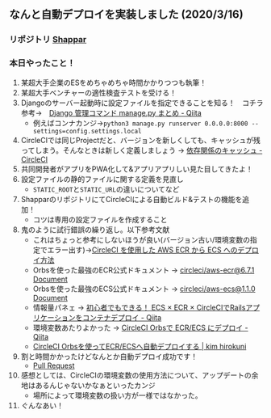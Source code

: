 ## なんと自動デプロイを実装しました (2020/3/16)

### リポジトリ [Shappar](https://github.com/Hirochon/Shappar)

### 本日やったこと！
1. 某超大手企業のESをめちゃめちゃ時間かかりつつも執筆！
2. 某超大手ベンチャーの適性検査テストを受ける！
3. Djangoのサーバー起動時に設定ファイルを指定できることを知る！　コチラ参考→　[Django 管理コマンド manage.py まとめ - Qiita](https://qiita.com/okoppe8/items/7e3de8a4dd40b48debea)
    - 例えばコンナカンジ→`python3 manage.py runserver 0.0.0.0:8000 --settings=config.settings.local`
4. CircleCIでは同じProjectだと、バージョンを新しくしても、キャッシュが残ってしまう。そんなときは新しく定義しましょう → [依存関係のキャッシュ - CircleCI](https://circleci.com/docs/ja/2.0/caching/)
5. 共同開発者がアプリをPWA化して&アプリアプリしい見た目してきたよ！
6. 設定ファイルの静的ファイルに関する定義を見直し
    - `STATIC_ROOT`と`STATIC_URL`の違いについてなど
7. ShapparのリポジトリにてCircleCIによる自動ビルド&テストの機能を追加！
    - コツは専用の設定ファイルを作成すること
8. 鬼のように試行錯誤の繰り返し。以下参考文献
    - これはちょっと参考にしないほうが良い(バージョン古い/環境変数の指定でエラー出す)→[CircleCI を使用した AWS ECR から ECS へのデプロイ方法](https://circleci.com/docs/ja/2.0/ecs-ecr/)
    - Orbsを使った最強のECR公式ドキュメント → [circleci/aws-ecr@6.7.1 Document](https://circleci.com/orbs/registry/orb/circleci/aws-ecr)
    - Orbsを使った最強のECS公式ドキュメント → [circleci/aws-ecs@1.1.0 Document](https://circleci.com/orbs/registry/orb/circleci/aws-ecs)
    - 情報量パネェ → [初心者でもできる！ ECS × ECR × CircleCIでRailsアプリケーションをコンテナデプロイ - Qiita](https://qiita.com/saongtx7/items/f36909587014d746db73)
    - 環境変数あたりよかった → [CircleCI Orbsで ECR/ECS にデプロイ - Qiita](https://qiita.com/shshimamo/items/76db04d5a367aa84ca92#circleci%E3%81%AE%E8%A8%AD%E5%AE%9A%E3%83%95%E3%82%A1%E3%82%A4%E3%83%AB%E8%BF%BD%E5%8A%A0)
    - [CircleCI Orbsを使ってECR/ECSへ自動デプロイする |  kim hirokuni](http://kimh.github.io/blog/ecr-ecs-orbs/)
9. 割と時間かかったけどなんとか自動デプロイ成功です！
    - [Pull Request](https://github.com/Hirochon/Shappar/pull/132)
10. 感想としては、CircleCIの環境変数の使用方法について、アップデートの余地はあるんじゃないかなぁといったカンジ
    - 場所によって環境変数の扱い方が一様ではなかった。
11. ぐんなあい！